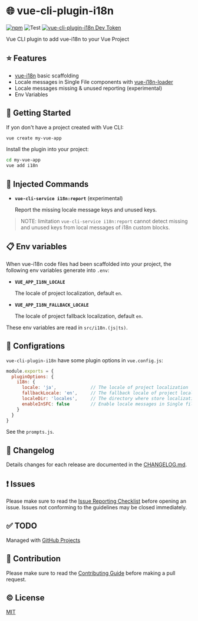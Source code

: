 # :globe_with_meridians: vue-cli-plugin-i18n

[![npm](https://img.shields.io/npm/v/vue-cli-plugin-i18n.svg)](https://www.npmjs.com/package/vue-cli-plugin-i18n)
![Test](https://github.com/intlify/vue-cli-plugin-i18n/workflows/Test/badge.svg)
[![vue-cli-plugin-i18n Dev Token](https://badge.devtoken.rocks/vue-cli-plugin-i18n)](https://devtoken.rocks/package/vue-cli-plugin-i18n)

Vue CLI plugin to add vue-i18n to your Vue Project

## :star: Features
- [vue-i18n](https://github.com/kazupon/vue-i18n) basic scaffolding
- Locale messages in Single File components with [vue-i18n-loader](https://github.com/intlify/vue-i18n-loader)
- Locale messages missing & unused reporting (experimental)
- Env Variables

## :rocket: Getting Started
If yon don't have a project created with Vue CLI:

```sh
vue create my-vue-app
```

Install the plugin into your project:

```sh
cd my-vue-app
vue add i18n
```

## :hammer: Injected Commands
- **`vue-cli-service i18n:report`** (experimental)

  Report the missing locale message keys and unused keys.

> NOTE: limitation
> `vue-cli-service i18n:report` cannot detect missing and unused keys from local messages of i18n custom blocks.

## :clipboard: Env variables
When vue-i18n code files had been scaffolded into your project, the following env variables generate into `.env`:

- **`VUE_APP_I18N_LOCALE`**

  The locale of project localization, default `en`.

- **`VUE_APP_I18N_FALLBACK_LOCALE`**

  The locale of project fallback localization, default `en`.

These env variables are read in `src/i18n.(js|ts)`.

## :wrench: Configrations

`vue-cli-plugin-i18n` have some plugin options in `vue.config.js`:

```js
module.exports = {
  pluginOptions: {
    i18n: {
      locale: 'ja',             // The locale of project localization
      fallbackLocale: 'en',     // The fallback locale of project localization
      localeDir: 'locales',     // The directory where store localization messages of project
      enableInSFC: false        // Enable locale messages in Single file components
    }
  }
}
```

See the `prompts.js`.

## :scroll: Changelog
Details changes for each release are documented in the [CHANGELOG.md](https://github.com/intlify/vue-cli-plugin-i18n/blob/master/CHANGELOG.md).


## :exclamation: Issues
Please make sure to read the [Issue Reporting Checklist](https://github.com/intlify/vue-cli-plugin-i18n/blob/master/.github/CONTRIBUTING.md#issue-reporting-guidelines) before opening an issue. Issues not conforming to the guidelines may be closed immediately.


## :white_check_mark: TODO
Managed with [GitHub Projects](https://github.com/intlify/vue-cli-plugin-i18n/projects/1)

## :muscle: Contribution
Please make sure to read the [Contributing Guide](https://github.com/intlify/vue-cli-plugin-i18n/blob/master/.github/CONTRIBUTING.md) before making a pull request.


## :copyright: License

[MIT](http://opensource.org/licenses/MIT)
